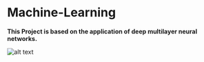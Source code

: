 # Machine-Learning

**This Project is based on the application of deep multilayer neural networks.**


![alt text](http://media5.datahacker.rs/2018/09/imageedit_21_2055198684.jpg)
